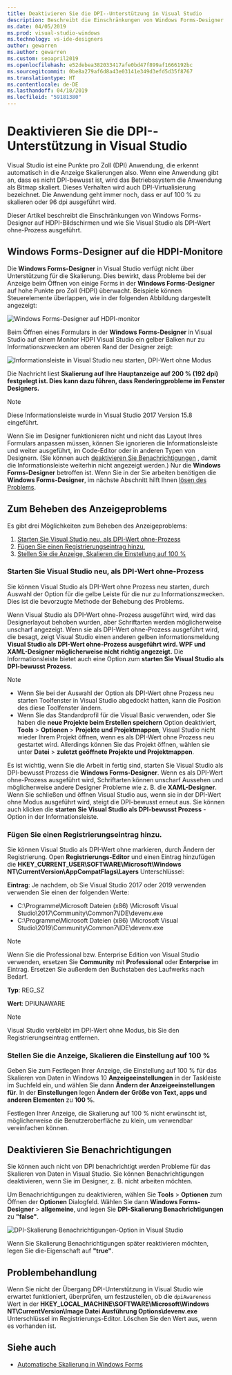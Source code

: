 ```yaml
---
title: Deaktivieren Sie die DPI--Unterstützung in Visual Studio
description: Beschreibt die Einschränkungen von Windows Forms-Designer auf die HDPI-Monitore und Visual Studio als DPI-Wert ohne Prozess ausführen.
ms.date: 04/05/2019
ms.prod: visual-studio-windows
ms.technology: vs-ide-designers
author: gewarren
ms.author: gewarren
ms.custom: seoapril2019
ms.openlocfilehash: e52debea382033417afe0bd47f899af1666192bc
ms.sourcegitcommit: 0be8a279af6d8a43e03141e349d3efd5d35f8767
ms.translationtype: HT
ms.contentlocale: de-DE
ms.lasthandoff: 04/18/2019
ms.locfileid: "59181380"
---
```

# <a name="disable-dpi-awareness-in-visual-studio"></a>Deaktivieren Sie die DPI--Unterstützung in Visual Studio

Visual Studio ist eine Punkte pro Zoll (DPI) Anwendung, die erkennt automatisch in die Anzeige Skalierungen also. Wenn eine Anwendung gibt an, dass es nicht DPI-bewusst ist, wird das Betriebssystem die Anwendung als Bitmap skaliert. Dieses Verhalten wird auch DPI-Virtualisierung bezeichnet. Die Anwendung geht immer noch, dass er auf 100 % zu skalieren oder 96 dpi ausgeführt wird.

Dieser Artikel beschreibt die Einschränkungen von Windows Forms-Designer auf HDPI-Bildschirmen und wie Sie Visual Studio als DPI-Wert ohne-Prozess ausgeführt.

## <a name="windows-forms-designer-on-hdpi-monitors"></a>Windows Forms-Designer auf die HDPI-Monitore

Die **Windows Forms-Designer** in Visual Studio verfügt nicht über Unterstützung für die Skalierung. Dies bewirkt, dass Probleme bei der Anzeige beim Öffnen von einige Forms in der **Windows Forms-Designer** auf hohe Punkte pro Zoll (HDPI) überwacht. Beispiele können Steuerelemente überlappen, wie in der folgenden Abbildung dargestellt angezeigt:

![Windows Forms-Designer auf HDPI-monitor](./media/disable-dpi-awareness-visual-studio/win-forms-designer-hdpi.png)

Beim Öffnen eines Formulars in der **Windows Forms-Designer** in Visual Studio auf einem Monitor HDPI Visual Studio ein gelber Balken nur zu Informationszwecken am oberen Rand der Designer zeigt:

![Informationsleiste in Visual Studio neu starten, DPI-Wert ohne Modus](./media/disable-dpi-awareness-visual-studio/scaling-gold-bar.png)

Die Nachricht liest **Skalierung auf Ihre Hauptanzeige auf 200 % (192 dpi) festgelegt ist. Dies kann dazu führen, dass Renderingprobleme im Fenster Designers.**

> [!NOTE]
> Diese Informationsleiste wurde in Visual Studio 2017 Version 15.8 eingeführt.

Wenn Sie im Designer funktionieren nicht und nicht das Layout Ihres Formulars anpassen müssen, können Sie ignorieren die Informationsleiste und weiter ausgeführt, im Code-Editor oder in anderen Typen von Designern. (Sie können auch [deaktivieren Sie Benachrichtigungen](#disable-notifications) , damit die Informationsleiste weiterhin nicht angezeigt werden.) Nur die **Windows Forms-Designer** betroffen ist. Wenn Sie in der Sie arbeiten benötigen die **Windows Forms-Designer**, im nächste Abschnitt hilft Ihnen [lösen des Problems](#to-resolve-the-display-problem).

## <a name="to-resolve-the-display-problem"></a>Zum Beheben des Anzeigeproblems

Es gibt drei Möglichkeiten zum Beheben des Anzeigeproblems:

1. [Starten Sie Visual Studio neu, als DPI-Wert ohne-Prozess](#restart-visual-studio-as-a-dpi-unaware-process)
2. [Fügen Sie einen Registrierungseintrag hinzu.](#add-a-registry-entry)
3. [Stellen Sie die Anzeige, Skalieren die Einstellung auf 100 %](#set-your-display-scaling-setting-to-100)

### <a name="restart-visual-studio-as-a-dpi-unaware-process"></a>Starten Sie Visual Studio neu, als DPI-Wert ohne-Prozess

Sie können Visual Studio als DPI-Wert ohne Prozess neu starten, durch Auswahl der Option für die gelbe Leiste für die nur zu Informationszwecken. Dies ist die bevorzugte Methode der Behebung des Problems.

Wenn Visual Studio als DPI-Wert ohne-Prozess ausgeführt wird, wird das Designerlayout behoben wurden, aber Schriftarten werden möglicherweise unscharf angezeigt. Wenn sie als DPI-Wert ohne-Prozess ausgeführt wird, die besagt, zeigt Visual Studio einen anderen gelben informationsmeldung **Visual Studio als DPI-Wert ohne-Prozess ausgeführt wird. WPF und XAML-Designer möglicherweise nicht richtig angezeigt.** Die Informationsleiste bietet auch eine Option zum **starten Sie Visual Studio als DPI-bewusst Prozess**.

> [!NOTE]
> - Wenn Sie bei der Auswahl der Option als DPI-Wert ohne Prozess neu starten Toolfenster in Visual Studio abgedockt hatten, kann die Position des diese Toolfenster ändern.
> - Wenn Sie das Standardprofil für die Visual Basic verwenden, oder Sie haben die **neue Projekte beim Erstellen speichern** Option deaktiviert, **Tools** > **Optionen**  >  **Projekte und Projektmappen**, Visual Studio nicht wieder Ihrem Projekt öffnen, wenn es als DPI-Wert ohne Prozess neu gestartet wird. Allerdings können Sie das Projekt öffnen, wählen sie unter **Datei** > **zuletzt geöffnete Projekte und Projektmappen**.

Es ist wichtig, wenn Sie die Arbeit in fertig sind, starten Sie Visual Studio als DPI-bewusst Prozess die **Windows Forms-Designer**. Wenn es als DPI-Wert ohne-Prozess ausgeführt wird, Schriftarten können unscharf Aussehen und möglicherweise andere Designer Probleme wie z. B. die **XAML-Designer**. Wenn Sie schließen und öffnen Visual Studio aus, wenn sie in der DPI-Wert ohne Modus ausgeführt wird, steigt die DPI-bewusst erneut aus. Sie können auch klicken die **starten Sie Visual Studio als DPI-bewusst Prozess** -Option in der Informationsleiste.

### <a name="add-a-registry-entry"></a>Fügen Sie einen Registrierungseintrag hinzu.

Sie können Visual Studio als DPI-Wert ohne markieren, durch Ändern der Registrierung. Open **Registrierungs-Editor** und einen Eintrag hinzufügen die **HKEY_CURRENT_USER\SOFTWARE\Microsoft\Windows NT\CurrentVersion\AppCompatFlags\Layers** Unterschlüssel:

**Eintrag**: Je nachdem, ob Sie Visual Studio 2017 oder 2019 verwenden verwenden Sie einen der folgenden Werte:

- C:\Programme\Microsoft Dateien (x86) \Microsoft Visual Studio\2017\Community\Common7\IDE\devenv.exe
- C:\Programme\Microsoft Dateien (x86) \Microsoft Visual Studio\2019\Community\Common7\IDE\devenv.exe

> [!NOTE]
> Wenn Sie die Professional bzw. Enterprise Edition von Visual Studio verwenden, ersetzen Sie **Community** mit **Professional** oder **Enterprise** im Eintrag. Ersetzen Sie außerdem den Buchstaben des Laufwerks nach Bedarf.

**Typ**: REG_SZ

**Wert**: DPIUNAWARE

> [!NOTE]
> Visual Studio verbleibt im DPI-Wert ohne Modus, bis Sie den Registrierungseintrag entfernen.

### <a name="set-your-display-scaling-setting-to-100"></a>Stellen Sie die Anzeige, Skalieren die Einstellung auf 100 %

Geben Sie zum Festlegen Ihrer Anzeige, die Einstellung auf 100 % für das Skalieren von Daten in Windows 10 **Anzeigeeinstellungen** in der Taskleiste im Suchfeld ein, und wählen Sie dann **Ändern der Anzeigeeinstellungen für**. In der **Einstellungen** legen **Ändern der Größe von Text, apps und anderen Elementen** zu **100 %**.

Festlegen Ihrer Anzeige, die Skalierung auf 100 % nicht erwünscht ist, möglicherweise die Benutzeroberfläche zu klein, um verwendbar vereinfachen können.

## <a name="disable-notifications"></a>Deaktivieren Sie Benachrichtigungen

Sie können auch nicht von DPI benachrichtigt werden Probleme für das Skalieren von Daten in Visual Studio. Sie können Benachrichtigungen deaktivieren, wenn Sie im Designer, z. B. nicht arbeiten möchten.

Um Benachrichtigungen zu deaktivieren, wählen Sie **Tools** > **Optionen** zum Öffnen der **Optionen** Dialogfeld. Wählen Sie dann **Windows Forms-Designer** > **allgemeine**, und legen Sie **DPI-Skalierung Benachrichtigungen** zu **"false"**.

![DPI-Skalierung Benachrichtigungen-Option in Visual Studio](./media/disable-dpi-awareness-visual-studio/notifications-option.png)

Wenn Sie Skalierung Benachrichtigungen später reaktivieren möchten, legen Sie die-Eigenschaft auf **"true"**.

## <a name="troubleshoot"></a>Problembehandlung

Wenn Sie nicht der Übergang DPI-Unterstützung in Visual Studio wie erwartet funktioniert, überprüfen, um festzustellen, ob die `dpiAwareness` Wert in der **HKEY_LOCAL_MACHINE\SOFTWARE\Microsoft\Windows NT\CurrentVersion\Image Datei Ausführung Options\devenv.exe**  Unterschlüssel im Registrierungs-Editor. Löschen Sie den Wert aus, wenn es vorhanden ist.

## <a name="see-also"></a>Siehe auch

- [Automatische Skalierung in Windows Forms](automatic-scaling-in-windows-forms.md)
